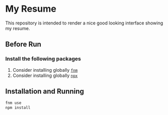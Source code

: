 # My Resume

This repository is intended to render a nice good looking interface
showing my resume.

## Before Run

### Install the following packages
1. Consider installing globally [`fnm`](https://github.com/Schniz/fnm#installation)
1. Consider installing globally [`npx`](https://github.com/zkat/npx#install)

## Installation and Running

```sh
fnm use
npm install
